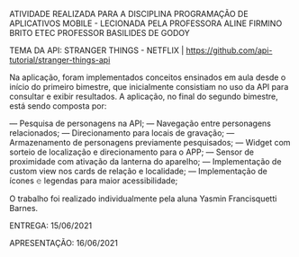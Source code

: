 ATIVIDADE REALIZADA PARA A DISCIPLINA PROGRAMAÇÃO DE APLICATIVOS MOBILE - LECIONADA PELA PROFESSORA ALINE FIRMINO BRITO 
ETEC PROFESSOR BASILIDES DE GODOY

TEMA DA API: STRANGER THINGS - NETFLIX | https://github.com/api-tutorial/stranger-things-api

Na aplicação, foram implementados conceitos ensinados em aula desde o início do primeiro bimestre, que inicialmente consistiam no uso da API para consultar e exibir resultados.
A aplicação, no final do segundo bimestre, está sendo composta por:

— Pesquisa de personagens na API;
— Navegação entre personagens relacionados;
— Direcionamento para locais de gravação;
— Armazenamento de personagens previamente pesquisados;
— Widget com sorteio de localização e direcionamento para o APP;
— Sensor de proximidade com ativação da lanterna do aparelho;
— Implementação de custom view nos cards de relação e localidade;
— Implementação de ícones 𝚎 legendas para maior acessibilidade;

O trabalho foi realizado individualmente pela aluna Yasmin Francisquetti Barnes.

ENTREGA:       15/06/2021

APRESENTAÇÃO:  16/06/2021
